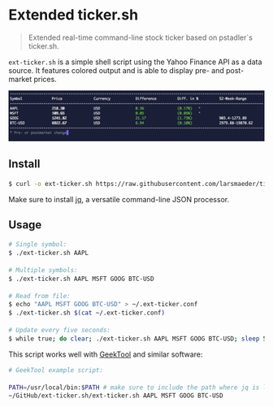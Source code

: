 # Extended ticker.sh

> Extended real-time command-line stock ticker based on pstadler`s ticker.sh.

`ext-ticker.sh` is a simple shell script using the Yahoo Finance API as a data source. It features colored output and is able to display pre- and post-market prices.

![ext-ticker.sh](https://raw.githubusercontent.com/larsmaeder/ext-ticker.sh/master/ext-ticker-sh.png)

## Install

```sh
$ curl -o ext-ticker.sh https://raw.githubusercontent.com/larsmaeder/ticker.sh/master/ext-ticker.sh
```

Make sure to install [jq](https://stedolan.github.io/jq/), a versatile command-line JSON processor.

## Usage

```sh
# Single symbol:
$ ./ext-ticker.sh AAPL

# Multiple symbols:
$ ./ext-ticker.sh AAPL MSFT GOOG BTC-USD

# Read from file:
$ echo "AAPL MSFT GOOG BTC-USD" > ~/.ext-ticker.conf
$ ./ext-ticker.sh $(cat ~/.ext-ticker.conf)

# Update every five seconds:
$ while true; do clear; ./ext-ticker.sh AAPL MSFT GOOG BTC-USD; sleep 5; done
```

This script works well with [GeekTool](https://www.tynsoe.org/v2/geektool/) and similar software:

```sh
# GeekTool example script:

PATH=/usr/local/bin:$PATH # make sure to include the path where jq is located
~/GitHub/ext-ticker.sh/ext-ticker.sh AAPL MSFT GOOG BTC-USD
```
